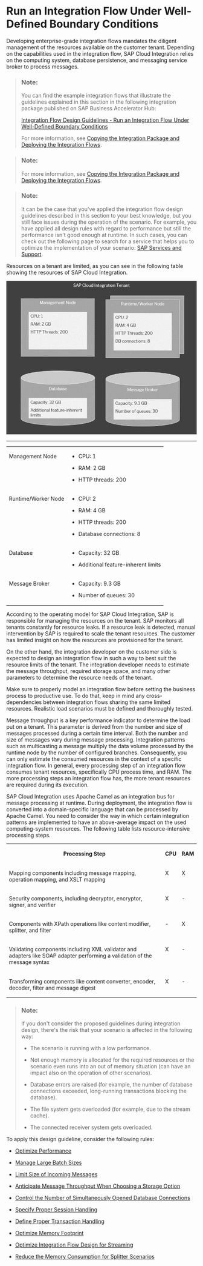 <!-- loiof8cf97498d2549daab65db34f11e119d -->

# Run an Integration Flow Under Well-Defined Boundary Conditions

Developing enterprise-grade integration flows mandates the diligent management of the resources available on the customer tenant. Depending on the capabilities used in the integration flow, SAP Cloud Integration relies on the computing system, database persistence, and messaging service broker to process messages.

> ### Note:  
> You can find the example integration flows that illustrate the guidelines explained in this section in the following integration package published on SAP Business Accelerator Hub:
> 
> [Integration Flow Design Guidelines - Run an Integration Flow Under Well-Defined Boundary Conditions](https://api.sap.com/package/DesignGuidelinesManageResources?section=Overview)
> 
> For more information, see [Copying the Integration Package and Deploying the Integration Flows](copying-the-integration-package-and-deploying-the-integration-flows-2cb1d31.md).

> ### Note:  
> For more information, see [Copying the Integration Package and Deploying the Integration Flows](copying-the-integration-package-and-deploying-the-integration-flows-2cb1d31.md).

> ### Note:  
> It can be the case that you've applied the integration flow design guidelines described in this section to your best knowledge, but you still face issues during the operation of the scenario. For example, you have applied all design rules with regard to performance but still the performance isn't good enough at runtime. In such cases, you can check out the following page to search for a service that helps you to optimize the implementation of your scenario: [SAP Services and Support](https://www.sap.com/services-support.html).

Resources on a tenant are limited, as you can see in the following table showing the resources of SAP Cloud Integration.

![](images/Iflow_design_guide_1_11e50f0.png)

****


<table>
<tr>
<td valign="top">

Management Node

</td>
<td valign="top">

-   CPU: 1

-   RAM: 2 GB

-   HTTP threads: 200




</td>
</tr>
<tr>
<td valign="top">

Runtime/Worker Node

</td>
<td valign="top">

-   CPU: 2

-   RAM: 4 GB

-   HTTP threads: 200

-   Database connections: 8




</td>
</tr>
<tr>
<td valign="top">

Database

</td>
<td valign="top">

-   Capacity: 32 GB

-   Additional feature-inherent limits




</td>
</tr>
<tr>
<td valign="top">

Message Broker

</td>
<td valign="top">

-   Capacity: 9.3 GB

-   Number of queues: 30




</td>
</tr>
</table>

According to the operating model for SAP Cloud Integration, SAP is responsible for managing the resources on the tenant. SAP monitors all tenants constantly for resource leaks. If a resource leak is detected, manual intervention by SAP is required to scale the tenant resources. The customer has limited insight on how the resources are provisioned for the tenant.

On the other hand, the integration developer on the customer side is expected to design an integration flow in such a way to best suit the resource limits of the tenant. The integration developer needs to estimate the message throughput, required storage space, and many other parameters to determine the resource needs of the tenant.

Make sure to properly model an integration flow before setting the business process to productive use. To do that, keep in mind any cross-dependencies between integration flows sharing the same limited resources. Realistic load scenarios must be defined and thoroughly tested.

Message throughput is a key performance indicator to determine the load put on a tenant. This parameter is derived from the number and size of messages processed during a certain time interval. Both the number and size of messages vary during message processing. Integration patterns such as multicasting a message multiply the data volume processed by the runtime node by the number of configured branches. Consequently, you can only estimate the consumed resources in the context of a specific integration flow. In general, every processing step of an integration flow consumes tenant resources, specifically CPU process time, and RAM. The more processing steps an integration flow has, the more tenant resources are required during its execution.

SAP Cloud Integration uses Apache Camel as an integration bus for message processing at runtime. During deployment, the integration flow is converted into a domain-specific language that can be processed by Apache Camel. You need to consider the way in which certain integration patterns are implemented to have an above-average impact on the used computing-system resources. The following table lists resource-intensive processing steps.


<table>
<tr>
<th valign="top">

Processing Step

</th>
<th valign="top">

CPU

</th>
<th valign="top">

RAM

</th>
</tr>
<tr>
<td valign="top">

Mapping components including message mapping, operation mapping, and XSLT mapping

</td>
<td valign="top">

X

</td>
<td valign="top">

X

</td>
</tr>
<tr>
<td valign="top">

Security components, including decryptor, encryptor, signer, and verifier

</td>
<td valign="top">

X

</td>
<td valign="top">

\-

</td>
</tr>
<tr>
<td valign="top">

Components with XPath operations like content modifier, splitter, and filter

</td>
<td valign="top">

\-

</td>
<td valign="top">

X

</td>
</tr>
<tr>
<td valign="top">

Validating components including XML validator and adapters like SOAP adapter performing a validation of the message syntax

</td>
<td valign="top">

X

</td>
<td valign="top">

\-

</td>
</tr>
<tr>
<td valign="top">

Transforming components like content converter, encoder, decoder, filter and message digest

</td>
<td valign="top">

X

</td>
<td valign="top">

\-

</td>
</tr>
</table>

> ### Note:  
> If you don't consider the proposed guidelines during integration design, there's the risk that your scenario is affected in the following way:
> 
> -   The scenario is running with a low performance.
> 
> -   Not enough memory is allocated for the required resources or the scenario even runs into an out of memory situation \(can have an impact also on the operation of other scenarios\).
> 
> -   Database errors are raised \(for example, the number of database connections exceeded, long-running transactions blocking the database\).
> 
> -   The file system gets overloaded \(for example, due to the stream cache\).
> 
> -   The connected receiver system gets overloaded.

To apply this design guideline, consider the following rules:

-   [Optimize Performance](optimize-performance-491c80d.md)

-   [Manage Large Batch Sizes](manage-large-batch-sizes-825d2cf.md)

-   [Limit Size of Incoming Messages](limit-size-of-incoming-messages-8319e33.md)

-   [Anticipate Message Throughput When Choosing a Storage Option](anticipate-message-throughput-when-choosing-a-storage-option-5b38765.md)

-   [Control the Number of Simultaneously Opened Database Connections](control-the-number-of-simultaneously-opened-database-connections-90628e9.md)

-   [Specify Proper Session Handling](specify-proper-session-handling-06a28e0.md)

-   [Define Proper Transaction Handling](define-proper-transaction-handling-1c31963.md)

-   [Optimize Memory Footprint](optimize-memory-footprint-dc24074.md)

-   [Optimize Integration Flow Design for Streaming](optimize-integration-flow-design-for-streaming-396941a.md)

-   [Reduce the Memory Consumption for Splitter Scenarios](reduce-the-memory-consumption-for-splitter-scenarios-de974b8.md)


